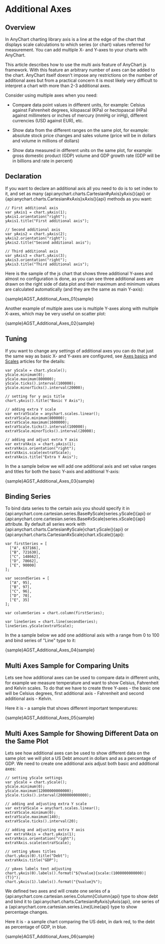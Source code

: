 # Additional Axes

## Overview
  
In AnyChart charting library axis is a line at the edge of the chart that displays scale calculations to which series (or chart) values referred for measurement. You can add multiple X- and Y-axes to your charts with AnyChart.
  
This article describes how to use the multi axis feature of AnyChart js framework. With this feature an arbitrary number of axes can be added to the chart. AnyChart itself doesn't impose any restrictions on the number of additional axes but from a practical concern it is most likely very difficult to interpret a chart with more than 2-3 additional axes.  

Consider using multiple axes when you need:
  
* Compare data point values in different units, for example: Celsius against Fahrenheit degrees, kilopascal (KPa) or hectopascal (HPa) against millimeters or inches of mercury (mmHg or inHg), different currencies (USD against EUR), etc.
  
* Show data from the different ranges on the same plot, for example: absolute stock price changes and sales volume (price will be in dollars and volume in millions of dollars)
  
* Show data measured in different units on the same plot, for example: gross domestic product (GDP) volume and GDP growth rate (GDP will be in billions and rate in percent)

## Declaration

If you want to declare an additional axis all you need to do is to set index to it, and set as many {api:anychart.charts.Cartesian#yAxis}yAxis(){api} or {api:anychart.charts.Cartesian#xAxis}xAxis(){api} methods as you want:

```
// First additional axis
var yAxis1 = chart.yAxis(1);
yAxis1.orientation("right");
yAxis1.title("First additional axis");
  
// Second additional axis
var yAxis2 = chart.yAxis(2);
yAxis2.orientation("right");
yAxis2.title("Second additional axis");
  
// Third additional axis
var yAxis3 = chart.yAxis(3);
yAxis3.orientation("right");
yAxis3.title("Third additional axis");
```

Here is the sample of the js chart that shows three additional Y-axes and almost no configuration is done, as you can see three additional axes are drawn on the right side of data plot and their maximum and minimum values are calculated automatically (and they are the same as main Y-axis):

{sample}AGST\_Additional\_Axes\_01{sample}

Another example of multiple axes use is multiple Y-axes along with multiple X-axes, which may be very useful on scatter plot:

{sample}AGST\_Additional\_Axes\_02{sample}

## Tuning

If you want to change any settings of additional axes you can do that just the same way as basic X- and Y-axes are configured, see [Axes basics](Axis_Basics) and [Scales](Scales) articles for the details:

```
var yScale = chart.yScale();
yScale.minimum(0);
yScale.maximum(800000);
yScale.ticks().interval(100000);
yScale.minorTicks().interval(20000);

// setting for y axis title
chart.yAxis().title("Basic Y Axis");

// adding extra Y scale
var extraYScale = anychart.scales.linear();
extraYScale.minimum(800000);
extraYScale.maximum(1600000);
extraYScale.ticks().interval(100000);
extraYScale.minorTicks().interval(20000);

// adding and adjust extra Y axis
var extraYAxis = chart.yAxis(1);
extraYAxis.orientation("right");
extraYAxis.scale(extraYScale);
extraYAxis.title("Extra Y Axis");
```

In the a sample below we will add one additional axis and set value ranges and titles for both the basic Y-axis and additional Y-axis:

{sample}AGST\_Additional\_Axes\_03{sample}

## Binding Series

To bind data series to the certain axis you should specify it in {api:anychart.core.cartesian.series.Base#yScale}series.yScale(){api} or {api:anychart.core.cartesian.series.Base#xScale}series.xScale(){api} attribute. By default all series work with {api:anychart.charts.Cartesian#yScale}chart.yScale(){api} or {api:anychart.charts.Cartesian#xScale}chart.xScale(){api}:

```
var firstSeries = [
  ["A", 637166],
  ["B", 721630],
  ["C", 148662],
  ["D", 78662],
  ["E", 90000]
];

var secondSeries = [
  ["A", 95],
  ["B", 97],
  ["C", 96],
  ["D", 70],
  ["E", 35]
];

var columnSeries = chart.column(firstSeries);

var lineSeries = chart.line(secondSeries);
lineSeries.yScale(extraYScale);
```

In the a sample below we add one additional axis with a range from 0 to 100 and bind series of "Line" type to it:

{sample}AGST\_Additional\_Axes\_04{sample}

## Multi Axes Sample for Comparing Units

Lets see how additional axes can be used to compare data in different units, for example we measure temperature and want to show Celsius, Fahrenheit and Kelvin scales. To do that we have to create three Y-axes - the basic one will be Celsius degrees, first additional axis - Fahrenheit and second additional axis - Kelvin.

Here it is - a sample that shows different important temperatures:

{sample}AGST\_Additional\_Axes\_05{sample}

## Multi Axes Sample for Showing Different Data on the Same Plot

Lets see how additional axes can be used to show different data on the same plot: we will plot a US Debt amount in 
dollars and as a percentage of GDP. We need to create one additional axis adjust both basic and additional axes:

```
// setting yScale settings
var yScale = chart.yScale();
yScale.minimum(0);
yScale.maximum(12000000000000);
yScale.ticks().interval(2000000000000);

// adding and adjusting extra Y scale
var extraYScale = anychart.scales.linear();
extraYScale.minimum(0);
extraYScale.maximum(140);
extraYScale.ticks().interval(20);

// adding and adjusting extra Y axis
var extraYAxis = chart.yAxis(1);
extraYAxis.orientation("right");
extraYAxis.scale(extraYScale);

// setting yAxes titles
chart.yAxis(0).title("Debt");
extraYAxis.title("GDP");

// yAxes labels text adjusting
chart.yAxis(0).labels().format("${%value}{scale:(1000000000000)|(T)}");
chart.yAxis(1).labels().format("{%value}%");
```

We defined two axes and will create one series of a {api:anychart.core.cartesian.series.Column}Column{api} type to show debt and bind it to {api:anychart.charts.Cartesian#yAxis}yAxis{api}, one series of a {api:anychart.core.cartesian.series.Line}Line{api} type to show percentage changes.

Here it is - a sample chart comparing the US debt, in dark red, to the debt as percentage of GDP, in blue.

{sample}AGST\_Additional\_Axes\_06{sample}